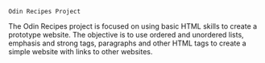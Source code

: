     Odin Recipes Project

The Odin Recipes project is focused on using basic HTML skills to create a prototype website.
The objective is to use ordered and unordered lists, emphasis and strong tags, paragraphs
and other HTML tags to create a simple website with links to other websites.